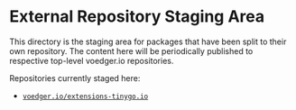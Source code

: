 # External Repository Staging Area

This directory is the staging area for packages that have been split to their own repository. The content here will be periodically published to respective top-level voedger.io repositories.

Repositories currently staged here:
- [`voedger.io/extensions-tinygo.io`](https://github.com/voedger/extensions-tinygo)
